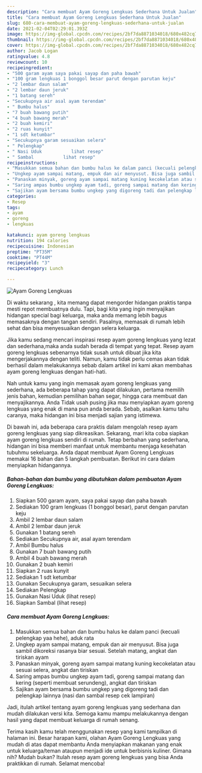 ```yaml
---
description: "Cara membuat Ayam Goreng Lengkuas Sederhana Untuk Jualan"
title: "Cara membuat Ayam Goreng Lengkuas Sederhana Untuk Jualan"
slug: 680-cara-membuat-ayam-goreng-lengkuas-sederhana-untuk-jualan
date: 2021-02-04T02:29:01.393Z
image: https://img-global.cpcdn.com/recipes/2bf7da8871034018/680x482cq70/ayam-goreng-lengkuas-foto-resep-utama.jpg
thumbnail: https://img-global.cpcdn.com/recipes/2bf7da8871034018/680x482cq70/ayam-goreng-lengkuas-foto-resep-utama.jpg
cover: https://img-global.cpcdn.com/recipes/2bf7da8871034018/680x482cq70/ayam-goreng-lengkuas-foto-resep-utama.jpg
author: Jacob Logan
ratingvalue: 4.8
reviewcount: 10
recipeingredient:
- "500 garam ayam saya pakai sayap dan paha bawah"
- "100 gram lengkuas 1 bonggol besar parut dengan parutan keju"
- "2 lembar daun salam"
- "2 lembar daun jeruk"
- "1 batang sereh"
- "Secukupnya air asal ayam terendam"
- " Bumbu halus"
- "7 buah bawang putih"
- "4 buah bawang merah"
- "2 buah kemiri"
- "2 ruas kunyit"
- "1 sdt ketumbar"
- "Secukupnya garam sesuaikan selera"
- " Pelengkap"
- " Nasi Uduk           lihat resep"
- " Sambal           lihat resep"
recipeinstructions:
- "Masukkan semua bahan dan bumbu halus ke dalam panci (kecuali pelengkap yaa hehe), aduk rata"
- "Ungkep ayam sampai matang, empuk dan air menyusut. Bisa juga sambil dikoreksi rasanya biar sesuai. Setelah matang, angkat dan tiriskan ayam"
- "Panaskan minyak, goreng ayam sampai matang kuning kecokelatan atau sesuai selera, angkat dan tiriskan"
- "Saring ampas bumbu ungkep ayam tadi, goreng sampai matang dan kering (seperti membuat serundeng), angkat dan tiriskan"
- "Sajikan ayam bersama bumbu ungkep yang digoreng tadi dan pelengkap lainnya (nasi dan sambal resep cek lampiran)"
categories:
- Resep
tags:
- ayam
- goreng
- lengkuas

katakunci: ayam goreng lengkuas 
nutrition: 194 calories
recipecuisine: Indonesian
preptime: "PT35M"
cooktime: "PT44M"
recipeyield: "3"
recipecategory: Lunch

---
```



![Ayam Goreng Lengkuas](https://img-global.cpcdn.com/recipes/2bf7da8871034018/680x482cq70/ayam-goreng-lengkuas-foto-resep-utama.jpg)

Di waktu  sekarang , kita memang dapat mengorder hidangan praktis tanpa mesti repot membuatnya dulu. Tapi, bagi kita yang ingin menyajikan hidangan special bagi keluarga, maka anda memang lebih bagus memasaknya dengan tangan sendiri. Pasalnya, memasak di rumah lebih sehat dan bisa menyesuaikan dengan selera keluarga.

Jika kamu sedang mencari inspirasi resep ayam goreng lengkuas yang lezat dan sederhana,maka anda sudah berada di tempat yang tepat. Resep ayam goreng lengkuas  sebenarnya tidak susah untuk dibuat jika kita mengerjakannya dengan teliti. Namun, kamu tidak perlu cemas akan tidak berhasil dalam melakukannya 
sebab dalam artikel ini kami akan membahas ayam goreng lengkuas dengan hati-hati.  



Nah untuk kamu yang ingin memasak ayam goreng lengkuas yang sederhana, ada beberapa tahap yang dapat dilakukan, pertama memilih jenis bahan, kemudian pemilihan bahan segar, hingga cara membuat dan menyajikannya. Anda Tidak usah pusing jika mau menyiapkan ayam goreng lengkuas yang enak di mana pun anda berada. Sebab, asalkan kamu  tahu caranya, maka hidangan ini bisa menjadi sajian yang istimewa.

Di bawah ini, ada beberapa cara praktis  dalam mengolah resep ayam goreng lengkuas yang siap dikreasikan. Sekarang, mari kita coba siapkan ayam goreng lengkuas sendiri di rumah. Tetap berbahan yang sederhana, hidangan ini bisa memberi manfaat untuk membantu menjaga kesehatan tubuhmu sekeluarga. Anda dapat membuat Ayam Goreng Lengkuas memakai 16 bahan dan 5 langkah pembuatan. Berikut ini cara dalam menyiapkan hidangannya.

<!--inarticleads1-->

##### Bahan-bahan dan bumbu yang dibutuhkan dalam pembuatan Ayam Goreng Lengkuas:

1. Siapkan 500 garam ayam, saya pakai sayap dan paha bawah
1. Sediakan 100 gram lengkuas (1 bonggol besar), parut dengan parutan keju
1. Ambil 2 lembar daun salam
1. Ambil 2 lembar daun jeruk
1. Gunakan 1 batang sereh
1. Sediakan Secukupnya air, asal ayam terendam
1. Ambil  Bumbu halus
1. Gunakan 7 buah bawang putih
1. Ambil 4 buah bawang merah
1. Gunakan 2 buah kemiri
1. Siapkan 2 ruas kunyit
1. Sediakan 1 sdt ketumbar
1. Gunakan Secukupnya garam, sesuaikan selera
1. Sediakan  Pelengkap
1. Gunakan  Nasi Uduk           (lihat resep)
1. Siapkan  Sambal           (lihat resep)




<!--inarticleads2-->

##### Cara membuat Ayam Goreng Lengkuas:

1. Masukkan semua bahan dan bumbu halus ke dalam panci (kecuali pelengkap yaa hehe), aduk rata
1. Ungkep ayam sampai matang, empuk dan air menyusut. Bisa juga sambil dikoreksi rasanya biar sesuai. Setelah matang, angkat dan tiriskan ayam
1. Panaskan minyak, goreng ayam sampai matang kuning kecokelatan atau sesuai selera, angkat dan tiriskan
1. Saring ampas bumbu ungkep ayam tadi, goreng sampai matang dan kering (seperti membuat serundeng), angkat dan tiriskan
1. Sajikan ayam bersama bumbu ungkep yang digoreng tadi dan pelengkap lainnya (nasi dan sambal resep cek lampiran)




Jadi, itulah artikel tentang  ayam goreng lengkuas  yang sederhana dan mudah dilakukan versi kita. Semoga kamu mampu melakukannya dengan hasil yang dapat membuat keluarga di rumah senang. 

Terima kasih kamu telah menggunakan resep yang kami tampilkan di halaman ini. Besar harapan kami, olahan  Ayam Goreng Lengkuas yang mudah di atas dapat membantu Anda menyiapkan makanan yang enak untuk keluarga/teman ataupun menjadi ide untuk berbisnis kuliner. Gimana nih? Mudah bukan? Itulah resep ayam goreng lengkuas yang bisa Anda praktikkan di rumah. Selamat mencoba!


